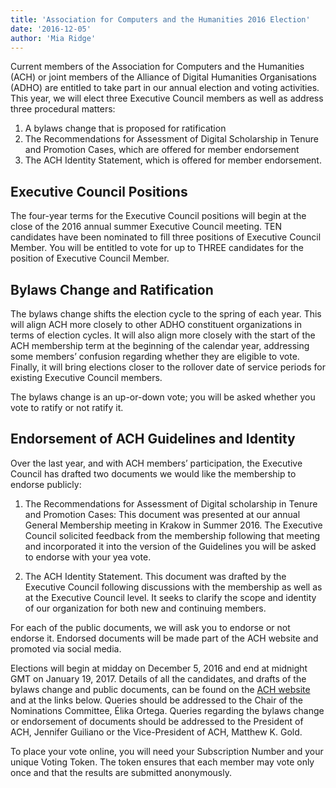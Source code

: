 ```yaml
---
title: 'Association for Computers and the Humanities 2016 Election'
date: '2016-12-05'
author: 'Mia Ridge'
---
```

Current members of the Association for Computers and the Humanities (ACH) or joint members of the Alliance of Digital Humanities Organisations (ADHO) are entitled to take part in our annual election and voting activities. This year, we will elect three Executive Council members as well as address three procedural matters:

1. A bylaws change that is proposed for ratification
2. The Recommendations for Assessment of Digital Scholarship in Tenure and Promotion Cases, which are offered for member endorsement
3. The ACH Identity Statement, which is offered for member endorsement.

## Executive Council Positions

The four-year terms for the Executive Council positions will begin at the close of the 2016 annual summer Executive Council meeting. TEN candidates have been nominated to fill three positions of Executive Council Member. You will be entitled to vote for up to THREE candidates for the position of Executive Council Member.

## Bylaws Change and Ratification

The bylaws change shifts the election cycle to the spring of each year. This will align ACH more closely to other ADHO constituent organizations in terms of election cycles. It will also align more closely with the start of the ACH membership term at the beginning of the calendar year, addressing some members’ confusion regarding whether they are eligible to vote. Finally, it will bring elections closer to the rollover date of service periods for existing Executive Council members.

The bylaws change is an up-or-down vote; you will be asked whether you vote to ratify or not ratify it.

## Endorsement of ACH Guidelines and Identity

Over the last year, and with ACH members’ participation, the Executive Council has drafted two documents we would like the membership to endorse publicly:

1. The Recommendations for Assessment of Digital scholarship in Tenure and Promotion Cases: This document was presented at our annual General Membership meeting in Krakow in Summer 2016. The Executive Council solicited feedback from the membership following that meeting and incorporated it into the version of the Guidelines you will be asked to endorse with your yea vote.

2. The ACH Identity Statement. This document was drafted by the Executive Council following discussions with the membership as well as at the Executive Council level. It seeks to clarify the scope and identity of our organization for both new and continuing members.

For each of the public documents, we will ask you to endorse or not endorse it. Endorsed documents will be made part of the ACH website and promoted via social media.

Elections will begin at midday on December 5, 2016 and end at midnight GMT on January 19, 2017. Details of all the candidates, and drafts of the bylaws change and public documents, can be found on the [ACH website](/) and at the links below. Queries should be addressed to the Chair of the Nominations Committee, Élika Ortega. Queries regarding the bylaws change or endorsement of documents should be addressed to the President of ACH, Jennifer Guiliano or the Vice-President of ACH, Matthew K. Gold.

To place your vote online, you will need your Subscription Number and your unique Voting Token. The token ensures that each member may vote only once and that the results are submitted anonymously.
